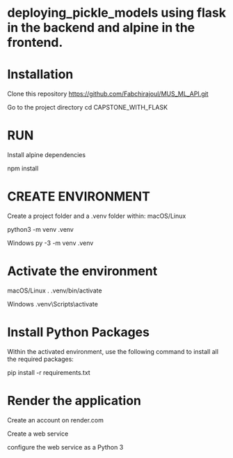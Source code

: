# deploying_pickle_models using flask in the backend and alpine in the frontend.

# Installation
Clone this repository
https://github.com/Fabchirajoul/MUS_ML_API.git

Go to the project directory
cd CAPSTONE_WITH_FLASK

# RUN

Install alpine dependencies

npm install

# CREATE ENVIRONMENT

Create a project folder and a .venv folder within:
macOS/Linux

python3 -m venv .venv

Windows
py -3 -m venv .venv

# Activate the environment

macOS/Linux
. .venv/bin/activate


Windows
  .venv\Scripts\activate

  # Install Python Packages

  Within the activated environment, use the following command to install all the required packages:

   pip install -r requirements.txt

   # Render the application

   Create an account on render.com

   Create a web service


   configure the web service as a Python 3


 




